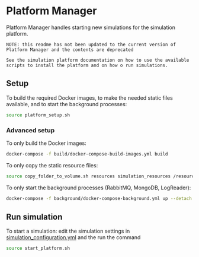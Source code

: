 # Platform Manager

Platform Manager handles starting new simulations for the simulation platform.

```text
NOTE: this readme has not been updated to the current version of Platform Manager and the contents are deprecated

See the simulation platform documentation on how to use the available scripts to install the platform and on how o run simulations.
```

## Setup

To build the required Docker images, to make the needed static files available, and to start the background processes:

```bash
source platform_setup.sh
```

### Advanced setup

To only build the Docker images:

```bash
docker-compose -f build/docker-compose-build-images.yml build
```

To only copy the static resource files:

```bash
source copy_folder_to_volume.sh resources simulation_resources /resources
```

To only start the background processes (RabbitMQ, MongoDB, LogReader):

```bash
docker-compose -f background/docker-compose-background.yml up --detach
```

## Run simulation

To start a simulation: edit the simulation settings in [simulation_configuration.yml](simulation_configuration.yml) and the run the command

```bash
source start_platform.sh
```
